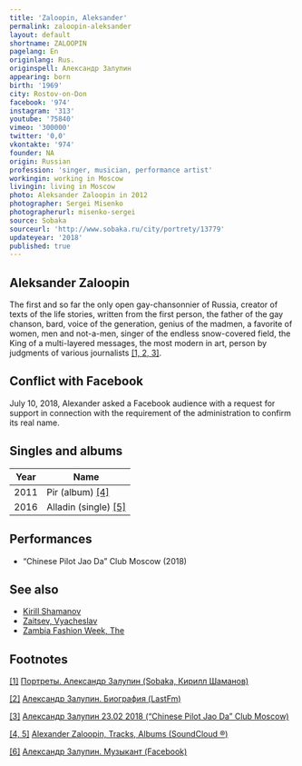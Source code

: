 ```yaml
---
title: 'Zaloopin, Aleksander'
permalink: zaloopin-aleksander
layout: default
shortname: ZALOOPIN
pagelang: En
originlang: Rus.
originspell: Александр Залупин
appearing: born
birth: '1969'
city: Rostov-on-Don
facebook: '974'
instagram: '313'
youtube: '75840'
vimeo: '300000'
twitter: '0,0'
vkontakte: '974'
founder: NA
origin: Russian
profession: 'singer, musician, performance artist'
workingin: working in Moscow
livingin: living in Moscow
photo: Aleksander Zaloopin in 2012
photographer: Sergei Misenko
photographerurl: misenko-sergei
source: Sobaka
sourceurl: 'http://www.sobaka.ru/city/portrety/13779'
updateyear: '2018'
published: true
---
```


## Aleksander Zaloopin

The first and so far the only open gay-chansonnier of Russia, creator of texts of the life stories, written from the first person, the father of the gay chanson, bard, voice of the generation, genius of the madmen, a favorite of women, men and not-a-men, singer of the endless snow-covered field, the King of a multi-layered messages, the most modern in art, person by judgments of various journalists <span id="a4">[\[1, 2, 3\]](#f4)</span>.

## Conflict with Facebook

July 10, 2018, Alexander asked a Facebook audience with a request for support in connection with the requirement of the administration to confirm its real name.

## Singles and albums

|Year|Name|
|----|----|
|2011|Pir (album) <span id="a4">[\[4\]](#f4)</span>|
|2016|Alladin (single) <span id="a5">[\[5\]](#f5)</span>|

## Performances

+ “Chinese Pilot Jao Da” Club Moscow (2018)

## See also

+ [Kirill Shamanov](shamanov-kirill)
+ [Zaitsev, Vyacheslav](zaitsev-vyacheslav)
+ [Zambia Fashion Week, The](zambia-fashion-week-the)

## Footnotes

[[1]](#a1) <span id="f1"></span> [Портреты. Александр Залупин (Sobaka, Кирилл Шаманов)](http://www.sobaka.ru/city/music/10143)

[[2]](#a2) <span id="f2"></span> [Александр Залупин. Биография (LastFm)](http://www.jao-da.ru/afisha/23-02-2018-aleksandr-zalupin)

[[3]](#a3) <span id="f3"></span> [Александр Залупин
23.02 2018 (“Chinese Pilot Jao Da” Club Moscow)](http://www.jao-da.ru/afisha/23-02-2018-aleksandr-zalupin)

[[4, 5]](#a4) <span id="f4"></span> [Alexander Zaloopin, Tracks, Albums (SoundCloud ®)](https://soundcloud.com/alexander-zaloopin)

[[6]](#a6) <span id="f6"></span> [Александр Залупин. Музыкант (Facebook)](https://www.facebook.com/Александр-Залупин-514792745368492/)
